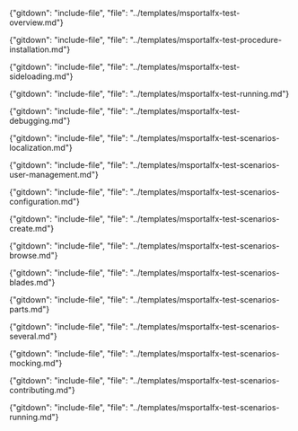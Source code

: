 
{"gitdown": "include-file", "file": "../templates/msportalfx-test-overview.md"}

{"gitdown": "include-file", "file": "../templates/msportalfx-test-procedure-installation.md"}

{"gitdown": "include-file", "file": "../templates/msportalfx-test-sideloading.md"}

{"gitdown": "include-file", "file": "../templates/msportalfx-test-running.md"}

{"gitdown": "include-file", "file": "../templates/msportalfx-test-debugging.md"}

{"gitdown": "include-file", "file": "../templates/msportalfx-test-scenarios-localization.md"}

{"gitdown": "include-file", "file": "../templates/msportalfx-test-scenarios-user-management.md"}

{"gitdown": "include-file", "file": "../templates/msportalfx-test-scenarios-configuration.md"}

{"gitdown": "include-file", "file": "../templates/msportalfx-test-scenarios-create.md"}

{"gitdown": "include-file", "file": "../templates/msportalfx-test-scenarios-browse.md"}

{"gitdown": "include-file", "file": "../templates/msportalfx-test-scenarios-blades.md"}

{"gitdown": "include-file", "file": "../templates/msportalfx-test-scenarios-parts.md"}

{"gitdown": "include-file", "file": "../templates/msportalfx-test-scenarios-several.md"}

{"gitdown": "include-file", "file": "../templates/msportalfx-test-scenarios-mocking.md"}

{"gitdown": "include-file", "file": "../templates/msportalfx-test-scenarios-contributing.md"}

{"gitdown": "include-file", "file": "../templates/msportalfx-test-scenarios-running.md"}

